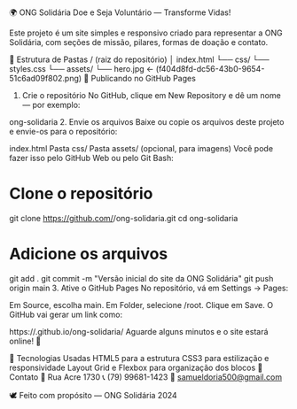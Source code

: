 🌍 ONG Solidária
Doe e Seja Voluntário — Transforme Vidas!

Este projeto é um site simples e responsivo criado para representar a ONG Solidária, com seções de missão, pilares, formas de doação e contato.

📂 Estrutura de Pastas
/ (raiz do repositório)
│ index.html
└── css/
    └── styles.css
└── assets/
    └── hero.jpg   ← (f404d8fd-dc56-43b0-9654-51c6ad09f802.png)
🚀 Publicando no GitHub Pages
1. Crie o repositório
No GitHub, clique em New Repository e dê um nome — por exemplo:

ong-solidaria
2. Envie os arquivos
Baixe ou copie os arquivos deste projeto e envie-os para o repositório:

index.html
Pasta css/
Pasta assets/ (opcional, para imagens)
Você pode fazer isso pelo GitHub Web ou pelo Git Bash:

# Clone o repositório
 git clone https://github.com/<seu-usuario>/ong-solidaria.git
 cd ong-solidaria

# Adicione os arquivos
 git add .
 git commit -m "Versão inicial do site da ONG Solidária"
 git push origin main
3. Ative o GitHub Pages
No repositório, vá em Settings → Pages:

Em Source, escolha main.
Em Folder, selecione /root.
Clique em Save.
O GitHub vai gerar um link como:

https://<seu-usuario>.github.io/ong-solidaria/
Aguarde alguns minutos e o site estará online! 🎉

🧩 Tecnologias Usadas
HTML5 para a estrutura
CSS3 para estilização e responsividade
Layout Grid e Flexbox para organização dos blocos
💌 Contato
📍 Rua Acre 1730
📞 (79) 99681-1423
📧 samueldoria500@gmail.com

🕊️ Feito com propósito — ONG Solidária 2024
